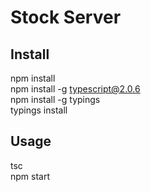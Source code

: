 # Stock Server

## Install

npm install </br> 
npm install -g typescript@2.0.6 </br>
npm install -g typings </br> 
typings install </br>

## Usage

tsc </br>
npm start </br>

